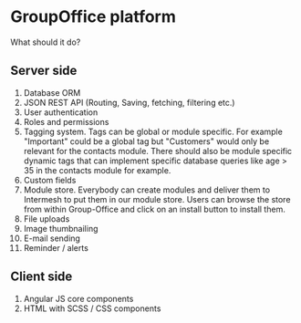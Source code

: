 # GroupOffice platform

What should it do?

## Server side
1. Database ORM
2. JSON REST API (Routing, Saving, fetching, filtering etc.)
3. User authentication
4. Roles and permissions
5. Tagging system. 
	Tags can be global or module specific. For example "Important" could be a global tag but "Customers" would only be relevant for the contacts module.
	There should also be module specific dynamic tags that can implement specific database queries like age > 35 in the contacts module for example.
6. Custom fields
7. Module store. Everybody can create modules and deliver them to Intermesh to put them in our module store. Users can browse the store from within Group-Office and click on an install button to install them.
8. File uploads
9. Image thumbnailing
10. E-mail sending
11. Reminder / alerts

## Client side
1. Angular JS core components
2. HTML with SCSS / CSS components